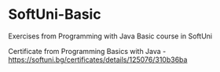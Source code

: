 # SoftUni-Basic
Exercises from Programming with Java Basic course in SoftUni


Certificate from Programming Basics with Java - https://softuni.bg/certificates/details/125076/310b36ba
